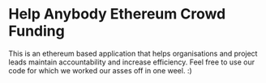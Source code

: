# Help Anybody Ethereum Crowd Funding 

This is an ethereum based application that helps organisations and project leads maintain accountability and increase efficiency.
Feel free to use our code for which we worked our asses off in one weel. :)
